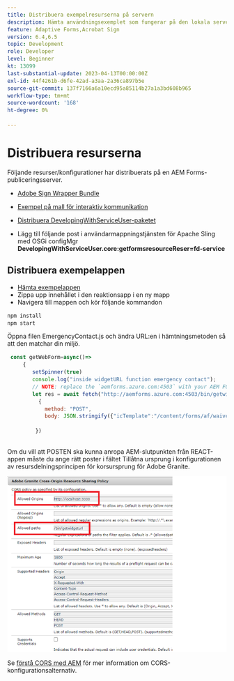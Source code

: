 ```yaml
---
title: Distribuera exempelresurserna på servern
description: Hämta användningsexemplet som fungerar på den lokala servern
feature: Adaptive Forms,Acrobat Sign
version: 6.4,6.5
topic: Development
role: Developer
level: Beginner
kt: 13099
last-substantial-update: 2023-04-13T00:00:00Z
exl-id: 44f4261b-d6fe-42ad-a3aa-2a36ca897b5e
source-git-commit: 137f7166a6a10ecd95a85114b27a1a3bd608b965
workflow-type: tm+mt
source-wordcount: '168'
ht-degree: 0%

---
```


# Distribuera resurserna

Följande resurser/konfigurationer har distribuerats på en AEM Forms-publiceringsserver.

* [Adobe Sign Wrapper Bundle](assets/AcrobatSign.core-1.0.0-SNAPSHOT.jar)

* [Exempel på mall för interaktiv kommunikation](assets/waiver-interactive-communication.zip)
* [Distribuera DevelopingWithServiceUser-paketet](https://experienceleague.adobe.com/docs/experience-manager-learn/assets/developingwithserviceuser.zip)
* Lägg till följande post i användarmappningstjänsten för Apache Sling med OSGi configMgr
  **DevelopingWithServiceUser.core:getformsresourceReser=fd-service**

## Distribuera exempelappen

* [Hämta exempelappen](assets/mult-step-form1.zip)
* Zippa upp innehållet i den reaktionsapp i en ny mapp
* Navigera till mappen och kör följande kommandon

```java
npm install
npm start
```

Öppna filen EmergencyContact.js och ändra URL:en i hämtningsmetoden så att den matchar din miljö.


```javascript
 const getWebForm=async()=>
     {
        setSpinner(true)
        console.log("inside widgetURL function emergency contact");
        // NOTE: replace the `aemforms.azure.com:4503` with your AEM FORM server
        let res = await fetch("http://aemforms.azure.com:4503/bin/getwidgeturl",
          {
            method: "POST",
            body: JSON.stringify({"icTemplate":"/content/forms/af/waiver/waiver/channels/print","waiver":formData})
                     
         })
 
```

Om du vill att POSTEN ska kunna anropa AEM-slutpunkten från REACT-appen måste du ange rätt poster i fältet Tillåtna ursprung i konfigurationen av resursdelningsprincipen för korsursprung för Adobe Granite.

![cors-setting](assets/cors-settings.png)

Se [förstå CORS med AEM](https://experienceleague.adobe.com/docs/experience-manager-learn/foundation/security/understand-cross-origin-resource-sharing.html) för mer information om CORS-konfigurationsalternativ.
